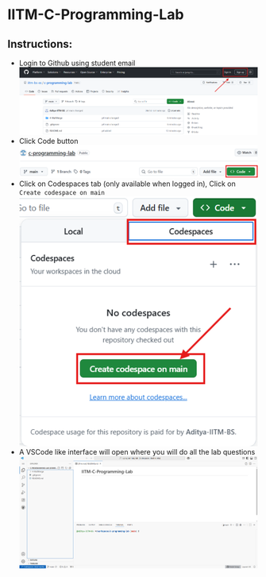 # IITM-C-Programming-Lab

## Instructions:

- Login to Github using student email
![alt text](image-1.png)
- Click Code button
![alt text](image.png)
- Click on Codespaces tab (only available when logged in), Click on `Create codespace on main`
![alt text](image-2.png)
- A VSCode like interface will open where you will do all the lab questions
![alt text](image-3.png)

